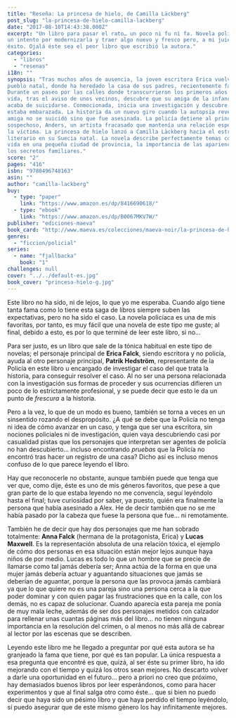 ```yaml
---
title: "Reseña: La princesa de hielo, de Camilla Läckberg"
post_slug: "la-princesa-de-hielo-camilla-lackberg"
date: "2017-08-10T14:43:38.000Z"
excerpt: "Un libro para pasar el rato… un poco ni fu ni fa. Novela policíaca con
un intento por modernizarla y traer algo nuevo y fresco pero, a mi juicio, sin
éxito. Ojalá éste sea el peor libro que escribió la autora."
categories:
  - "libros"
  - "resenas"
i18n: ""
synopsis: "Tras muchos años de ausencia, la joven escritora Erica vuelve a su
pueblo natal, donde ha heredado la casa de sus padres, recientemente fallecidos.
Durante un paseo por las calles donde transcurrieron los primeros años de su
vida, tras el aviso de unos vecinos, descubre que su amiga de la infancia, Alex,
acaba de suicidarse. Conmocionada, inicia una investigación y descubre que Alex
estaba embarazada. La historia da un nuevo giro cuando la autopsia revela que su
amiga no se suicidó sino que fue asesinada. La policía detiene al principal
sospechoso, Anders, un artista fracasado que mantenía una relación especial con
la víctima. La princesa de hielo lanzó a Camilla Läckberg hacia el estrellato
literario en su Suecia natal. La novela describe perfectamente temas como la
vida en una pequeña ciudad de provincia, la importancia de las apariencias y de
los secretos familiares."
score: "2"
pages: "416"
isbn: "9788496748163"
asin: ""
author: "camilla-lackberg"
buy:
  - type: "paper"
    link: "https://www.amazon.es/dp/8416690618/"
  - type: "ebook"
    link: "https://www.amazon.es/dp/B0067MKV7W/"
publisher: "ediciones-maeva"
book_card: "http://www.maeva.es/colecciones/maeva-noir/la-princesa-de-hielo"
genres:
  - "ficcion/policial"
series:
  - name: "fjallbacka"
    book: "1"
challenges: null
cover: "../../default-es.jpg"
book_cover: "princesa-hielo-g.jpg"
---
```


Este libro no ha sido, ni de lejos, lo que yo me esperaba. Cuando algo tiene
tanta fama como lo tiene esta saga de libros siempre suben las expectativas,
pero no ha sido el caso. La novela policíaca es una de mis favoritas, por tanto,
es muy fácil que una novela de este tipo me guste; al final, debido a esto, es
por lo que terminé de leer este libro, si no…

Para ser justo, es un libro que sale de la tónica habitual en este tipo de
novelas; el personaje principal de **Erica Falck**, siendo escritora y no
policía, ayuda al otro personaje principal, **Patrik Hedström**, representante
de la Policía en este libro u encargado de investigar el caso del que trata la
historia, para conseguir resolver el caso. Al no ser una persona relacionada con
la investigación sus formas de proceder y sus ocurrencias difieren un poco de lo
estrictamente profesional, y se puede decir que esto le da un punto de
_frescura_ a la historia.

Pero a la vez, lo que de un modo es bueno, también se torna a veces en un
sinsentido rozando el despropósito. ¿A qué se debe que la Policía no tenga ni
idea de cómo avanzar en un caso, y tenga que ser una escritora, sin nociones
policiales ni de investigación, quien vaya descubriendo casi por casualidad
pistas que los personajes que interpretan ser agentes de policía no han
descubierto… incluso encontrando _pruebas_ que la Policía no encontró tras hacer
un registro de una casa? Dicho así es incluso menos confuso de lo que parece
leyendo el libro.

Hay que reconocerle no obstante, aunque también puede que tenga que ver que,
como dije, éste es uno de mis géneros favoritos, que pese a que gran parte de lo
que estaba leyendo no me convencía, seguí leyéndolo hasta el final; tuve
curiosidad por saber, ya puesto, quién era finalmente la persona que había
asesinado a Alex. He de decir también que no se me había pasado por la cabeza
que fuese la persona que fue… ni remotamente.

También he de decir que hay dos personajes que me han sobrado totalmente: **Anna
Falck** (hermana de la protagonista, Erica) y **Lucas Maxwell**. Es la
representación absoluta de una relación tóxica, el ejemplo de cómo dos personas
en esa situación están mejor lejos aunque haya niños de por medio. Lucas es todo
lo que un hombre que se precie de llamarse como tal jamás debería ser; Anna
actúa de la forma en que una mujer jamás debería actuar y aguantando situaciones
que jamás se deberían de aguantar, porque la persona que las provoca jamás
cambiará ya que lo que quiere no es una pareja sino una persona cerca a la que
poder dominar y con quien pagar las frustraciones que en la calle, con los
demás, no es capaz de solucionar. Cuando aparecía esta pareja me ponía de muy
mala leche, además de ser dos personajes metidos con calzador para rellenar unas
cuantas páginas más del libro… no tienen ninguna importancia en la resolución
del crimen, o al menos no más allá de cabrear al lector por las escenas que se
describen.

Leyendo este libro me he llegado a preguntar por qué esta autora se ha granjeado
la fama que tiene, por qué es tan popular. La única respuesta a esa pregunta que
encontré es que, quizá, al ser éste su primer libro, ha ido mejorando con el
tiempo y quizá los otros sean mejores. No descarto volver a darle una
oportunidad en el futuro… pero a priori no creo que próximo, hay demasiados
buenos libros por leer esperándonos, como para hacer experimentos y que al final
salga otro como éste… que si bien no puedo decir que haya sido un pésimo libro y
que haya perdido el tiempo leyéndolo, sí puedo asegurar que de este mismo género
los hay infinitamente mejores.

